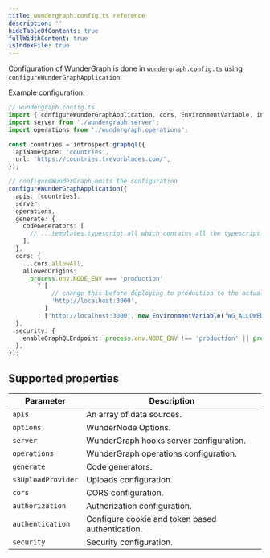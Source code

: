 ```yaml
---
title: wundergraph.config.ts reference
description: ''
hideTableOfContents: true
fullWidthContent: true
isIndexFile: true
---
```


Configuration of WunderGraph is done in `wundergraph.config.ts` using `configureWunderGraphApplication`.

Example configuration:

```typescript
// wundergraph.config.ts
import { configureWunderGraphApplication, cors, EnvironmentVariable, introspect, templates } from '@wundergraph/sdk';
import server from './wundergraph.server';
import operations from './wundergraph.operations';

const countries = introspect.graphql({
  apiNamespace: 'countries',
  url: 'https://countries.trevorblades.com/',
});

// configureWunderGraph emits the configuration
configureWunderGraphApplication({
  apis: [countries],
  server,
  operations,
  generate: {
    codeGenerators: [
      // ...templates.typescript.all which contains all the typescript react templates to generate a client is generated by default
    ],
  },
  cors: {
    ...cors.allowAll,
    allowedOrigins:
      process.env.NODE_ENV === 'production'
        ? [
            // change this before deploying to production to the actual domain where you're deploying your app
            'http://localhost:3000',
          ]
        : ['http://localhost:3000', new EnvironmentVariable('WG_ALLOWED_ORIGIN')],
  },
  security: {
    enableGraphQLEndpoint: process.env.NODE_ENV !== 'production' || process.env.GITPOD_WORKSPACE_ID !== undefined,
  },
});
```

## Supported properties

| Parameter          | Description                                      |
| ------------------ | ------------------------------------------------ |
| `apis`             | An array of data sources.                        |
| `options`          | WunderNode Options.                              |
| `server`           | WunderGraph hooks server configuration.          |
| `operations`       | WunderGraph operations configuration.            |
| `generate`         | Code generators.                                 |
| `s3UploadProvider` | Uploads configuration.                           |
| `cors`             | CORS configuration.                              |
| `authorization`    | Authorization configuration.                     |
| `authentication`   | Configure cookie and token based authentication. |
| `security`         | Security configuration.                          |
